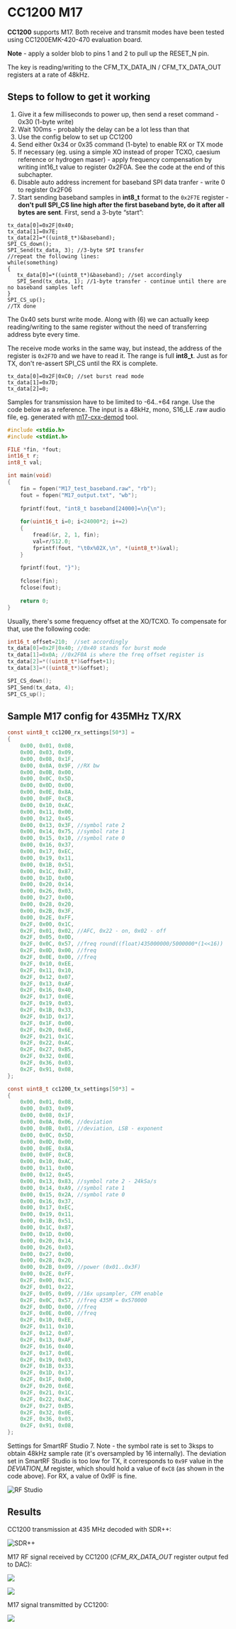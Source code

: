 # CC1200 M17

**CC1200** supports M17. Both receive and transmit modes have been tested using CC1200EMK-420-470 evaluation board.

**Note** - apply a solder blob to pins 1 and 2 to pull up the RESET_N pin.

The key is reading/writing to the CFM_TX_DATA_IN / CFM_TX_DATA_OUT registers at a rate of 48kHz.

## Steps to follow to get it working

1. Give it a few milliseconds to power up, then send a reset command - 0x30 (1-byte write)
2. Wait 100ms - probably the delay can be a lot less than that
3. Use the config below to set up CC1200
4. Send either 0x34 or 0x35 command (1-byte) to enable RX or TX mode
5. If necessary (eg. using a simple XO instead of proper TCXO, caesium reference or hydrogen maser) - apply frequency compensation by writing int16_t value to register 0x2F0A. See the code at the end of this subchapter.
6. Disable auto address increment for baseband SPI data tranfer - write 0 to register 0x2F06
7. Start sending baseband samples in **int8_t** format to the `0x2F7E` register - **don't pull SPI_CS line high after the first baseband byte, do it after all bytes are sent**. First, send a 3-byte “start”:

```
tx_data[0]=0x2F|0x40;
tx_data[1]=0x7E;
tx_data[2]=*((uint8_t*)&baseband);
SPI_CS_down();
SPI_Send(tx_data, 3); //3-byte SPI transfer
//repeat the following lines:
while(something)
{
   tx_data[0]=*((uint8_t*)&baseband); //set accordingly
   SPI_Send(tx_data, 1); //1-byte transfer - continue until there are no baseband samples left
}
SPI_CS_up();
//TX done
```

The 0x40 sets burst write mode. Along with (6) we can actually keep reading/writing to the same register without the need of transferring address byte every time.

The receive mode works in the same way, but instead, the address of the register is `0x2F7D` and we have to read it. The range is full **int8_t**. Just as for TX, don't re-assert SPI_CS until the RX is complete.

```
tx_data[0]=0x2F|0xC0; //set burst read mode
tx_data[1]=0x7D;
tx_data[2]=0;
```

Samples for transmission have to be limited to -64..+64 range. Use the code below as a reference. The input is a 48kHz, mono, S16_LE .raw audio file, eg. generated with [m17-cxx-demod](https://github.com/mobilinkd/m17-cxx-demod) tool.

```c
#include <stdio.h>
#include <stdint.h>

FILE *fin, *fout;
int16_t r;
int8_t val;

int main(void)
{
	fin = fopen("M17_test_baseband.raw", "rb");
	fout = fopen("M17_output.txt", "wb");
	
	fprintf(fout, "int8_t baseband[24000]=\n{\n");
	
	for(uint16_t i=0; i<24000*2; i+=2)
	{
		fread(&r, 2, 1, fin);
		val=r/512.0;
		fprintf(fout, "\t0x%02X,\n", *(uint8_t*)&val);
	}
	
	fprintf(fout, "}");
	
	fclose(fin);
	fclose(fout);
	
	return 0;
}
```

Usually, there's some frequency offset at the XO/TCXO. To compensate for that, use the following code: 

```c
int16_t offset=210;  //set accordingly
tx_data[0]=0x2F|0x40; //0x40 stands for burst mode
tx_data[1]=0x0A; //0x2F0A is where the freq offset register is
tx_data[2]=*((uint8_t*)&offset+1);
tx_data[3]=*((uint8_t*)&offset);

SPI_CS_down();
SPI_Send(tx_data, 4);
SPI_CS_up();
```

## Sample M17 config for 435MHz TX/RX

```c
const uint8_t cc1200_rx_settings[50*3] =
{
	0x00, 0x01, 0x08,
	0x00, 0x03, 0x09,
	0x00, 0x08, 0x1F,
	0x00, 0x0A, 0x9F, //RX bw
	0x00, 0x0B, 0x00,
	0x00, 0x0C, 0x5D,
	0x00, 0x0D, 0x00,
	0x00, 0x0E, 0x8A,
	0x00, 0x0F, 0xCB,
	0x00, 0x10, 0xAC,
	0x00, 0x11, 0x00,
	0x00, 0x12, 0x45,
	0x00, 0x13, 0x3F, //symbol rate 2
	0x00, 0x14, 0x75, //symbol rate 1
	0x00, 0x15, 0x10, //symbol rate 0
	0x00, 0x16, 0x37,
	0x00, 0x17, 0xEC,
	0x00, 0x19, 0x11,
	0x00, 0x1B, 0x51,
	0x00, 0x1C, 0x87,
	0x00, 0x1D, 0x00,
	0x00, 0x20, 0x14,
	0x00, 0x26, 0x03,
	0x00, 0x27, 0x00,
	0x00, 0x28, 0x20,
	0x00, 0x2B, 0x3F,
	0x00, 0x2E, 0xFF,
	0x2F, 0x00, 0x1C,
	0x2F, 0x01, 0x02, //AFC, 0x22 - on, 0x02 - off
	0x2F, 0x05, 0x0D,
	0x2F, 0x0C, 0x57, //freq round((float)435000000/5000000*(1<<16))
	0x2F, 0x0D, 0x00, //freq
	0x2F, 0x0E, 0x00, //freq
	0x2F, 0x10, 0xEE,
	0x2F, 0x11, 0x10,
	0x2F, 0x12, 0x07,
	0x2F, 0x13, 0xAF,
	0x2F, 0x16, 0x40,
	0x2F, 0x17, 0x0E,
	0x2F, 0x19, 0x03,
	0x2F, 0x1B, 0x33,
	0x2F, 0x1D, 0x17,
	0x2F, 0x1F, 0x00,
	0x2F, 0x20, 0x6E,
	0x2F, 0x21, 0x1C,
	0x2F, 0x22, 0xAC,
	0x2F, 0x27, 0xB5,
	0x2F, 0x32, 0x0E,
	0x2F, 0x36, 0x03,
	0x2F, 0x91, 0x08,
};

const uint8_t cc1200_tx_settings[50*3] =
{
	0x00, 0x01, 0x08,
	0x00, 0x03, 0x09,
	0x00, 0x08, 0x1F,
	0x00, 0x0A, 0x06, //deviation
	0x00, 0x0B, 0x01, //deviation, LSB - exponent
	0x00, 0x0C, 0x5D,
	0x00, 0x0D, 0x00,
	0x00, 0x0E, 0x8A,
	0x00, 0x0F, 0xCB,
	0x00, 0x10, 0xAC,
	0x00, 0x11, 0x00,
	0x00, 0x12, 0x45,
	0x00, 0x13, 0x83, //symbol rate 2 - 24kSa/s
	0x00, 0x14, 0xA9, //symbol rate 1
	0x00, 0x15, 0x2A, //symbol rate 0
	0x00, 0x16, 0x37,
	0x00, 0x17, 0xEC,
	0x00, 0x19, 0x11,
	0x00, 0x1B, 0x51,
	0x00, 0x1C, 0x87,
	0x00, 0x1D, 0x00,
	0x00, 0x20, 0x14,
	0x00, 0x26, 0x03,
	0x00, 0x27, 0x00,
	0x00, 0x28, 0x20,
	0x00, 0x2B, 0x09, //power (0x01..0x3F)
	0x00, 0x2E, 0xFF,
	0x2F, 0x00, 0x1C,
	0x2F, 0x01, 0x22,
	0x2F, 0x05, 0x09, //16x upsampler, CFM enable
	0x2F, 0x0C, 0x57, //freq 435M = 0x570000
	0x2F, 0x0D, 0x00, //freq
	0x2F, 0x0E, 0x00, //freq
	0x2F, 0x10, 0xEE,
	0x2F, 0x11, 0x10,
	0x2F, 0x12, 0x07,
	0x2F, 0x13, 0xAF,
	0x2F, 0x16, 0x40,
	0x2F, 0x17, 0x0E,
	0x2F, 0x19, 0x03,
	0x2F, 0x1B, 0x33,
	0x2F, 0x1D, 0x17,
	0x2F, 0x1F, 0x00,
	0x2F, 0x20, 0x6E,
	0x2F, 0x21, 0x1C,
	0x2F, 0x22, 0xAC,
	0x2F, 0x27, 0xB5,
	0x2F, 0x32, 0x0E,
	0x2F, 0x36, 0x03,
	0x2F, 0x91, 0x08,
};
```

Settings for SmartRF Studio 7. Note - the symbol rate is set to 3ksps to obtain 48kHz sample rate (it's oversampled by 16 internally). The deviation set in SmartRF Studio is too low for TX, it corresponds to `0x9F` value in the *DEVIATION_M* register, which should hold a value of `0xC8` (as shown in the code above). For RX, a value of 0x9F is fine.

![RF Studio](/assets/img/rf_studio_cc1200.png)

## Results

CC1200 transmission at 435 MHz decoded with SDR++:

![SDR++](/assets/img/m17_cc1200_sdrpp.png)

M17 RF signal received by CC1200 (*CFM_RX_DATA_OUT* register output fed to DAC):

![](/assets/img/m17_tx_siggen.jpg)

![](/assets/img/scope_rx_m17.png)

M17 signal transmitted by CC1200:

![](/assets/img/cc1200_15dbm.png)